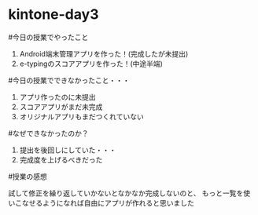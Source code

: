 # kintone-day3

#今日の授業でやったこと
1. Android端末管理アプリを作った！(完成したが未提出)
2. e-typingのスコアアプリを作った！(中途半端)

#今日の授業でできなかったこと・・・
1. アプリ作ったのに未提出
2. スコアアプリがまだ未完成
3. オリジナルアプリもまだつくれていない

#なぜできなかったのか？
1. 提出を後回しにしていた・・・
2. 完成度を上げるべきだった

#授業の感想

試して修正を繰り返していかないとなかなか完成しないのと、
もっと一覧を使いこなせるようになれば自由にアプリが作れると思いました
